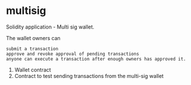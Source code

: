 # multisig
Solidity application - Multi sig wallet.

The wallet owners can

    submit a transaction
    approve and revoke approval of pending transactions
    anyone can execute a transaction after enough owners has approved it.

1. Wallet contract
2. Contract to test sending transactions from the multi-sig wallet


